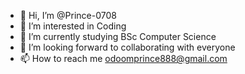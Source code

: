 - 👋 Hi, I’m @Prince-0708
- 👀 I’m interested in Coding
- 🌱 I’m currently studying BSc Computer Science
- 💞️ I’m looking forward to collaborating with everyone
- 📫 How to reach me odoomprince888@gmail.com

<!---
Prince-0708/Prince-0708 is a ✨ special ✨ repository because its `README.md` (this file) appears on your GitHub profile.
You can click the Preview link to take a look at your changes.
--->
